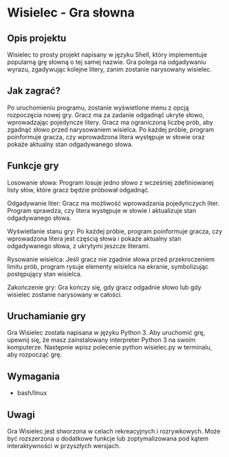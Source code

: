 # Wisielec - Gra słowna

## Opis projektu
Wisielec to prosty projekt napisany w języku Shell, który implementuje popularną grę słowną o tej samej nazwie. Gra polega na odgadywaniu wyrazu, zgadywując kolejne litery, zanim zostanie narysowany wisielec.

## Jak zagrać?
Po uruchomieniu programu, zostanie wyświetlone menu z opcją rozpoczęcia nowej gry. Gracz ma za zadanie odgadnąć ukryte słowo, wprowadzając pojedyncze litery. Gracz ma ograniczoną liczbę prób, aby zgadnąć słowo przed narysowaniem wisielca. Po każdej próbie, program poinformuje gracza, czy wprowadzona litera występuje w słowie oraz pokaże aktualny stan odgadywanego słowa.

## Funkcje gry
Losowanie słowa: Program losuje jedno słowo z wcześniej zdefiniowanej listy słów, które gracz będzie próbował odgadnąć.

Odgadywanie liter: Gracz ma możliwość wprowadzania pojedynczych liter. Program sprawdza, czy litera występuje w słowie i aktualizuje stan odgadywanego słowa.

Wyświetlanie stanu gry: Po każdej próbie, program poinformuje gracza, czy wprowadzona litera jest częścią słowa i pokaże aktualny stan odgadywanego słowa, z ukrytymi jeszcze literami.

Rysowanie wisielca: Jeśli gracz nie zgadnie słowa przed przekroczeniem limitu prób, program rysuje elementy wisielca na ekranie, symbolizując postępujący stan wisielca.

Zakończenie gry: Gra kończy się, gdy gracz odgadnie słowo lub gdy wisielec zostanie narysowany w całości.

## Uruchamianie gry
Gra Wisielec została napisana w języku Python 3. Aby uruchomić grę, upewnij się, że masz zainstalowany interpreter Python 3 na swoim komputerze. Następnie wpisz polecenie python wisielec.py w terminalu, aby rozpocząć grę.

## Wymagania
- bash/linux

## Uwagi
Gra Wisielec jest stworzona w celach rekreacyjnych i rozrywkowych. Może być rozszerzona o dodatkowe funkcje lub zoptymalizowana pod kątem interaktywności w przyszłych wersjach.
